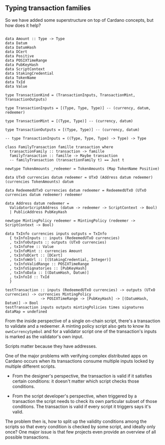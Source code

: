 ## Typing transaction families

So we have added some superstructure on top of Cardano concepts, but how does
it help?

<!--
~~~ {.haskell}
{-# LANGUAGE KindSignatures, MultiParamTypeClasses #-}

module Typed where

import Data.Kind (Type)
import Data.Map (Map)
~~~
-->

~~~ {.haskell}

data Amount :: Type -> Type
data Datum
data DatumHash
data DCert
data Positive
data POSIXTimeRange
data PubKeyHash
data ScriptContext
data StakingCredential
data TokenName
data TxId
data Value

type TransactionKind = (TransactionInputs, TransactionMint, TransactionOutputs)

type TransactionInputs = [(Type, Type, Type)] -- (currency, datum, redeemer)

type TransactionMint = [(Type, Type)] -- (currency, datum)

type TransactionOutputs = [(Type, Type)] -- (currency, datum)

-- type TransactionInputs = ((Type, Type, Type) -> Type) -> Type

class FamilyTransaction famille transaction where
  transactionFamily :: transaction -> famille
  familyTransaction :: famille -> Maybe transaction
  -- familyTransaction (transactionFamily t) == Just t

newtype TokenAmounts _redeemer = TokenAmounts (Map TokenName Positive)

data UTxO currencies datum redeemer = UTxO (Address datum redeemer) (currencies TokenAmounts) datum

data RedeemedUTxO currencies datum redeemer = RedeemedUTxO (UTxO currencies datum redeemer) redeemer

data Address datum redeemer =
  ValidatorScriptAddress (datum -> redeemer -> ScriptContext -> Bool)
  | PublicAddress PubKeyHash

newtype MintingPolicy redeemer = MintingPolicy (redeemer -> ScriptContext -> Bool)

data TxInfo currencies inputs outputs = TxInfo
  { txInfoInputs :: inputs (RedeemedUTxO currencies)
  , txInfoOutputs :: outputs (UTxO currencies)
  , txInfoFee :: Value
  , txInfoMint :: currencies Amount
  , txInfoDCert :: [DCert]
  , txInfoWdrl :: [(StakingCredential, Integer)]
  , txInfoValidRange :: POSIXTimeRange
  , txInfoSignatories :: [PubKeyHash]
  , txInfoData :: [(DatumHash, Datum)] 
  , txInfoId :: TxId
  }

testTransaction :: inputs (RedeemedUTxO currencies) -> outputs (UTxO currencies) -> currencies MintingPolicy
                -> POSIXTimeRange -> [PubKeyHash] -> [(DatumHash, Datum)] -> Bool
testTransaction inputs outputs mintingPolicies times signatures dataMap = undefined
~~~

From the inside perspective of a single on-chain script, there's a transaction
to validate and a redeemer. A minting policy script also gets to know its
`ownCurrencySymbol` and for a validator script one of the transaction's inputs
is marked as the validator's own input.

Scripts matter because they have addresses.

One of the major problems with verifying complex distributed apps on Cardano
occurs when its transactions consume multiple inputs locked by multiple
different scripts.

* From the designer's perspective, the transaction is valid if it satisfies
  certain conditions: it doesn't matter which script checks those conditions.

* From the script developer's perspective, when triggered by a transaction the
  script needs to check its own particular subset of those conditions. The
  transaction is valid if every script it triggers says it's valid.

The problem then is, how to split up the validity conditions among the scripts
so that every condition is checked by some script, and ideally only once? One
major issue is that few projects even provide an overview of all possible
transactions.
